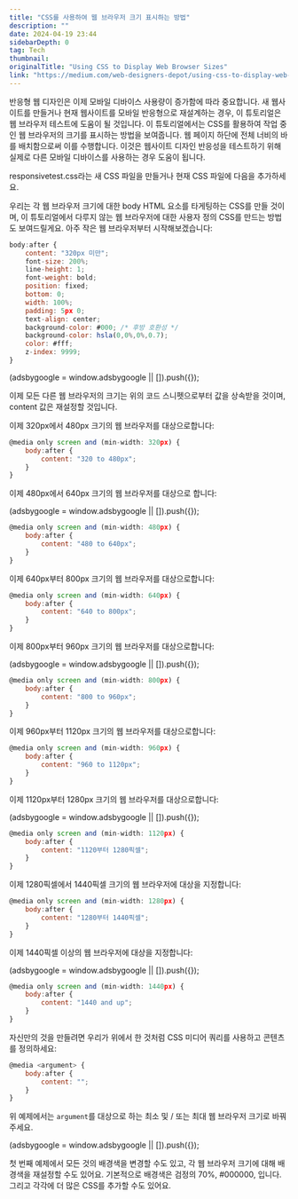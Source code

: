```yaml
---
title: "CSS를 사용하여 웹 브라우저 크기 표시하는 방법"
description: ""
date: 2024-04-19 23:44
sidebarDepth: 0
tag: Tech
thumbnail: 
originalTitle: "Using CSS to Display Web Browser Sizes"
link: "https://medium.com/web-designers-depot/using-css-to-display-web-browser-sizes-71617b01de52"
---
```



반응형 웹 디자인은 이제 모바일 디바이스 사용량이 증가함에 따라 중요합니다. 새 웹사이트를 만들거나 현재 웹사이트를 모바일 반응형으로 재설계하는 경우, 이 튜토리얼은 웹 브라우저 테스트에 도움이 될 것입니다. 이 튜토리얼에서는 CSS를 활용하여 작업 중인 웹 브라우저의 크기를 표시하는 방법을 보여줍니다. 웹 페이지 하단에 전체 너비의 바를 배치함으로써 이를 수행합니다. 이것은 웹사이트 디자인 반응성을 테스트하기 위해 실제로 다른 모바일 디바이스를 사용하는 경우 도움이 됩니다.

responsivetest.css라는 새 CSS 파일을 만들거나 현재 CSS 파일에 다음을 추가하세요.

우리는 각 웹 브라우저 크기에 대한 body HTML 요소를 타게팅하는 CSS를 만들 것이며, 이 튜토리얼에서 다루지 않는 웹 브라우저에 대한 사용자 정의 CSS를 만드는 방법도 보여드릴게요. 아주 작은 웹 브라우저부터 시작해보겠습니다:

```js
body:after {
    content: "320px 미만";
    font-size: 200%;
    line-height: 1;
    font-weight: bold;
    position: fixed;
    bottom: 0;
    width: 100%;
    padding: 5px 0;
    text-align: center;
    background-color: #000; /* 후방 호환성 */
    background-color: hsla(0,0%,0%,0.7);
    color: #fff;
    z-index: 9999;
}
```

<!-- ui-log 수평형 -->
<ins class="adsbygoogle"
  style="display:block"
  data-ad-client="ca-pub-4877378276818686"
  data-ad-slot="9743150776"
  data-ad-format="auto"
  data-full-width-responsive="true"></ins>
<component is="script">
(adsbygoogle = window.adsbygoogle || []).push({});
</component>

이제 모든 다른 웹 브라우저의 크기는 위의 코드 스니펫으로부터 값을 상속받을 것이며, content 값은 재설정할 것입니다.

이제 320px에서 480px 크기의 웹 브라우저를 대상으로합니다:

```js
@media only screen and (min-width: 320px) {
    body:after {
        content: "320 to 480px";
    }
}
```

이제 480px에서 640px 크기의 웹 브라우저를 대상으로 합니다:

<!-- ui-log 수평형 -->
<ins class="adsbygoogle"
  style="display:block"
  data-ad-client="ca-pub-4877378276818686"
  data-ad-slot="9743150776"
  data-ad-format="auto"
  data-full-width-responsive="true"></ins>
<component is="script">
(adsbygoogle = window.adsbygoogle || []).push({});
</component>

```js
@media only screen and (min-width: 480px) {
    body:after {
        content: "480 to 640px";
    }
}
```

이제 640px부터 800px 크기의 웹 브라우저를 대상으로합니다:

```js
@media only screen and (min-width: 640px) {
    body:after {
        content: "640 to 800px";
    }
}
```

이제 800px부터 960px 크기의 웹 브라우저를 대상으로합니다:

<!-- ui-log 수평형 -->
<ins class="adsbygoogle"
  style="display:block"
  data-ad-client="ca-pub-4877378276818686"
  data-ad-slot="9743150776"
  data-ad-format="auto"
  data-full-width-responsive="true"></ins>
<component is="script">
(adsbygoogle = window.adsbygoogle || []).push({});
</component>

```js
@media only screen and (min-width: 800px) {
    body:after {
        content: "800 to 960px";
    }
}
```

이제 960px부터 1120px 크기의 웹 브라우저를 대상으로합니다:

```js
@media only screen and (min-width: 960px) {
    body:after {
        content: "960 to 1120px";
    }
}
```

이제 1120px부터 1280px 크기의 웹 브라우저를 대상으로합니다:

<!-- ui-log 수평형 -->
<ins class="adsbygoogle"
  style="display:block"
  data-ad-client="ca-pub-4877378276818686"
  data-ad-slot="9743150776"
  data-ad-format="auto"
  data-full-width-responsive="true"></ins>
<component is="script">
(adsbygoogle = window.adsbygoogle || []).push({});
</component>

```js
@media only screen and (min-width: 1120px) {
    body:after {
        content: "1120부터 1280픽셀";
    }
}
```

이제 1280픽셀에서 1440픽셀 크기의 웹 브라우저에 대상을 지정합니다:

```js
@media only screen and (min-width: 1280px) {
    body:after {
        content: "1280부터 1440픽셀";
    }
}
```

이제 1440픽셀 이상의 웹 브라우저에 대상을 지정합니다:

<!-- ui-log 수평형 -->
<ins class="adsbygoogle"
  style="display:block"
  data-ad-client="ca-pub-4877378276818686"
  data-ad-slot="9743150776"
  data-ad-format="auto"
  data-full-width-responsive="true"></ins>
<component is="script">
(adsbygoogle = window.adsbygoogle || []).push({});
</component>

```js
@media only screen and (min-width: 1440px) {
    body:after {
        content: "1440 and up";
    }
}
```

자신만의 것을 만들려면 우리가 위에서 한 것처럼 CSS 미디어 쿼리를 사용하고 콘텐츠를 정의하세요:

```js
@media <argument> {
    body:after {
        content: "";
    }
}
```

위 예제에서는 `argument`를 대상으로 하는 최소 및 / 또는 최대 웹 브라우저 크기로 바꿔주세요.

<!-- ui-log 수평형 -->
<ins class="adsbygoogle"
  style="display:block"
  data-ad-client="ca-pub-4877378276818686"
  data-ad-slot="9743150776"
  data-ad-format="auto"
  data-full-width-responsive="true"></ins>
<component is="script">
(adsbygoogle = window.adsbygoogle || []).push({});
</component>

첫 번째 예제에서 모든 것의 배경색을 변경할 수도 있고, 각 웹 브라우저 크기에 대해 배경색을 재설정할 수도 있어요. 기본적으로 배경색은 검정의 70%, #000000, 입니다. 그리고 각각에 더 많은 CSS를 추가할 수도 있어요.